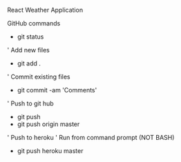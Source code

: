 React Weather Application

GitHub commands

- git status

' Add new files
- git add .

' Commit existing files
- git commit -am 'Comments'

' Push to git hub
- git push
- git push origin master

' Push to heroku
' Run from command prompt (NOT BASH)
- git push heroku master
